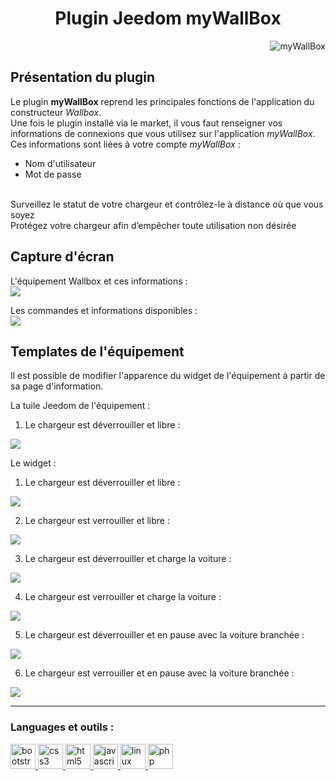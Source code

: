 <h1 align="center">Plugin Jeedom myWallBox</h1>
<div align="right"><img alt="myWallBox" src="https://github.com/CStan77/jeedom_doc/blob/main/myWallBox/img/wallbox_icon.png"></div>

## Présentation du plugin
Le plugin **myWallBox** reprend les principales fonctions de l'application du constructeur _Wallbox_. <br>
Une fois le plugin installé via le market, il vous faut renseigner vos informations de connexions que vous utilisez sur l'application _myWallBox_. <br>
Ces informations sont liées à votre compte _myWallBox_ :
  - Nom d'utilisateur
  - Mot de passe
<br>
Surveillez le statut de votre chargeur et contrôlez-le à distance où que vous soyez <br>
Protégez votre chargeur afin d’empêcher toute utilisation non désirée <br>

## Capture d'écran
L'équipement Wallbox et ces informations : <br>
<img src="https://github.com/CStan77/jeedom_doc/blob/main/myWallBox/img/equipement.png">

Les commandes et informations disponibles : <br>
<img src="https://github.com/CStan77/jeedom_doc/blob/main/myWallBox/img/commandes.png">

## Templates de l'équipement
Il est possible de modifier l'apparence du widget de l'équipement à partir de sa page d'information.<br>

La tuile Jeedom de l'équipement : <br>
1. Le chargeur est déverrouiller et libre : <br>
<img src="https://github.com/CStan77/jeedom_doc/blob/main/myWallBox/img/tuile_en_attente_deverrouiller.png">

Le widget : <br>
1. Le chargeur est déverrouiller et libre : <br>
<img src="https://github.com/CStan77/jeedom_doc/blob/main/myWallBox/img/widget_en_attente_deverrouiller.png">

2. Le chargeur est verrouiller et libre : <br>
<img src="https://github.com/CStan77/jeedom_doc/blob/main/myWallBox/img/widget_en_attente_verrouiller.png">

3. Le chargeur est déverrouiller et charge la voiture : <br>
<img src="https://github.com/CStan77/jeedom_doc/blob/main/myWallBox/img/widget_en_charge_deverrouiller.png">

4. Le chargeur est verrouiller et charge la voiture : <br>
<img src="https://github.com/CStan77/jeedom_doc/blob/main/myWallBox/img/widget_en_charge_verrouiller.png">

5. Le chargeur est déverrouiller et en pause avec la voiture branchée : <br>
<img src="https://github.com/CStan77/jeedom_doc/blob/main/myWallBox/img/widget_en_pause_deverrouiller.png">

6. Le chargeur est verrouiller et en pause avec la voiture branchée : <br>
<img src="https://github.com/CStan77/jeedom_doc/blob/main/myWallBox/img/widget_en_pause_verrouiller.png">

---

<h3 align="left">Languages et outils :</h3>
<p align="left"> <a href="https://getbootstrap.com" target="_blank" rel="noreferrer"> <img src="https://raw.githubusercontent.com/devicons/devicon/master/icons/bootstrap/bootstrap-plain-wordmark.svg" alt="bootstrap" width="40" height="40"/> </a> <a href="https://www.w3schools.com/css/" target="_blank" rel="noreferrer"> <img src="https://raw.githubusercontent.com/devicons/devicon/master/icons/css3/css3-original-wordmark.svg" alt="css3" width="40" height="40"/> </a> <a href="https://www.w3.org/html/" target="_blank" rel="noreferrer"> <img src="https://raw.githubusercontent.com/devicons/devicon/master/icons/html5/html5-original-wordmark.svg" alt="html5" width="40" height="40"/> </a> <a href="https://developer.mozilla.org/en-US/docs/Web/JavaScript" target="_blank" rel="noreferrer"> <img src="https://raw.githubusercontent.com/devicons/devicon/master/icons/javascript/javascript-original.svg" alt="javascript" width="40" height="40"/> </a> <a href="https://www.linux.org/" target="_blank" rel="noreferrer"> <img src="https://raw.githubusercontent.com/devicons/devicon/master/icons/linux/linux-original.svg" alt="linux" width="40" height="40"/> </a> <a href="https://www.php.net" target="_blank" rel="noreferrer"> <img src="https://raw.githubusercontent.com/devicons/devicon/master/icons/php/php-original.svg" alt="php" width="40" height="40"/> </a> </p>
